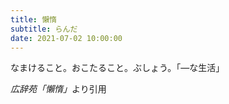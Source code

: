 ```yaml
---
title: 懶惰
subtitle: らんだ
date: 2021-07-02 10:00:00
---
```


なまけること。おこたること。ぶしょう。「―な生活」

<cite>広辞苑「懶惰」</cite>より引用
